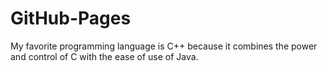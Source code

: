 # GitHub-Pages
My favorite programming language is C++ because it combines the power and control of C with the ease of use of Java.